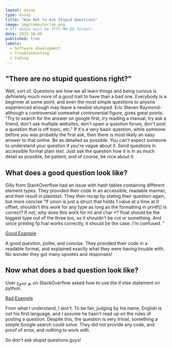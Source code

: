 ```yaml
---
layout: essay
type: essay
title: "How Not to Ask Stupid Questions"
image: img/Computerlab.png
# All dates must be YYYY-MM-DD format!
date: 2025-10-09
published: true
labels:
  - Software development
  - Troubleshooting
  - Coding
---
```


## "There are no stupid questions right?"

Well, sort of. Questions are how we all learn things and being curious is definetely much more of a good trait to have than a bad one. Everybody is a beginner at some point, and even the most simple questions to anyone experienced enough may leave a newbie stumped. Eric Steven Raymond- although a controversial somewhat controversial figure, gives great points. "Try to search for the answer on google first, try reading a manual, try ask a friend, don't ask multiple websites, don't spam a question forum, don't post a question that is off topic, etc." If it's a very basic question, while someone before you was probably the first ask, then there is most likely an easy answer to that online. Be as detailed as possible. You can't expect someone to understand your question if you're vague about it. Send questions in accessible format plain text. Just ask the question how it is in as much detail as possible, be patient, and of course, be nice about it. 

## What does a good question look like?

Gilly from StackOverflow had an issue with hash tables containing different element types. They provided their code in an accessible, readable manner,
and their result in plaintext. They then recap by stating their question again, but more concise "If union is just a struct that holds 1 value at a time at 0 offset, shouldn't this work for any type as long as the formatting in printf() is correct? If not, why does this work for int and char *? float should be the biggest type out of the three too, so it shouldn't be cut or something. And since printing fp.fval works correctly, it should be the case. I'm confused. "

[Good Example](https://stackoverflow.com/questions/79758388/how-does-printing-a-union-itself-and-not-its-member-work-in-c)

A good question, polite, and concise. They provided their code in a readable format, and explained exactly what they were having trouble with. No wonder they got many upvotes and responses! 

## Now what does a bad question look like?

User بو جدوع on StackOverflow asked how to use the if else statement on python. 

[Bad Example](https://stackoverflow.com/questions/79761410/how-can-i-manage-the-if-in-python)

From what I understand, I don't. To be fair, judging by his name, English is not his first language, and I assume he hasn't read up on the rules of posting a question. Despite this, the question is very trivial, something a simple Google search could solve. They did not provide any code, and proof of error, and nothing to work with. 

So don't ask stupid questions guys!

